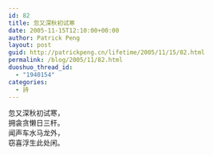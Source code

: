 ```yaml
---
id: 82
title: 忽又深秋初试寒
date: 2005-11-15T12:10:00+00:00
author: Patrick Peng
layout: post
guid: http://patrickpeng.cn/lifetime/2005/11/15/82.html
permalink: /blog/2005/11/82.html
duoshuo_thread_id:
  - "1940154"
categories:
  - 詩
---
```

<p>忽又深秋初试寒，   <br />拥衾贪懒日三杆。    <br />闻声车水马龙外，    <br />窃喜浮生此处闲。</p>